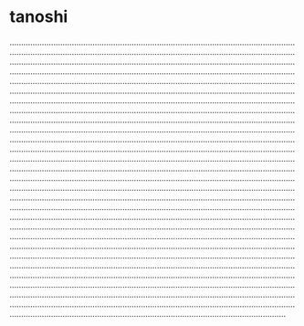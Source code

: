 # tanoshi

........................................................................................................................................................................................................................................................................................................................................................................................................................................................................................................................................................................................................................................................................................................................................................................................................................................................................................................................................................................................................................................................................................................................................................................................................................................................................................................................................................................................................................................................................................................................................................................................................................................................................................................................................................................................................................................................................................................................................................................................................................................................................................................................................................................................................................................................................................................................................................................................................................................................................................................................................................................................................................................................................................................................................................................................................................................................................................................................................................................................................................................................................................................................................................................................................................................................................................................................................................................................................................................................................................................................................................................................................................................................................................................................................